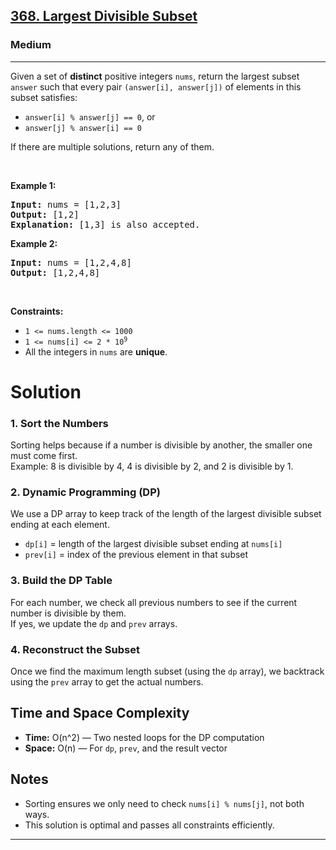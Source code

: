 <h2><a href="https://leetcode.com/problems/largest-divisible-subset">368. Largest Divisible Subset</a></h2><h3>Medium</h3><hr><p>Given a set of <strong>distinct</strong> positive integers <code>nums</code>, return the largest subset <code>answer</code> such that every pair <code>(answer[i], answer[j])</code> of elements in this subset satisfies:</p>

<ul>
	<li><code>answer[i] % answer[j] == 0</code>, or</li>
	<li><code>answer[j] % answer[i] == 0</code></li>
</ul>

<p>If there are multiple solutions, return any of them.</p>

<p>&nbsp;</p>
<p><strong class="example">Example 1:</strong></p>

<pre>
<strong>Input:</strong> nums = [1,2,3]
<strong>Output:</strong> [1,2]
<strong>Explanation:</strong> [1,3] is also accepted.
</pre>

<p><strong class="example">Example 2:</strong></p>

<pre>
<strong>Input:</strong> nums = [1,2,4,8]
<strong>Output:</strong> [1,2,4,8]
</pre>

<p>&nbsp;</p>
<p><strong>Constraints:</strong></p>

<ul>
	<li><code>1 &lt;= nums.length &lt;= 1000</code></li>
	<li><code>1 &lt;= nums[i] &lt;= 2 * 10<sup>9</sup></code></li>
	<li>All the integers in <code>nums</code> are <strong>unique</strong>.</li>
</ul>

# Solution

### 1. **Sort the Numbers**
Sorting helps because if a number is divisible by another, the smaller one must come first.  
Example: 8 is divisible by 4, 4 is divisible by 2, and 2 is divisible by 1.

### 2. **Dynamic Programming (DP)**
We use a DP array to keep track of the length of the largest divisible subset ending at each element.

- `dp[i]` = length of the largest divisible subset ending at `nums[i]`
- `prev[i]` = index of the previous element in that subset

### 3. **Build the DP Table**
For each number, we check all previous numbers to see if the current number is divisible by them.  
If yes, we update the `dp` and `prev` arrays.

### 4. **Reconstruct the Subset**
Once we find the maximum length subset (using the `dp` array), we backtrack using the `prev` array to get the actual numbers.

## Time and Space Complexity

- **Time:** O(n^2) — Two nested loops for the DP computation
- **Space:** O(n) — For `dp`, `prev`, and the result vector

## Notes
- Sorting ensures we only need to check `nums[i] % nums[j]`, not both ways.
- This solution is optimal and passes all constraints efficiently.

---
